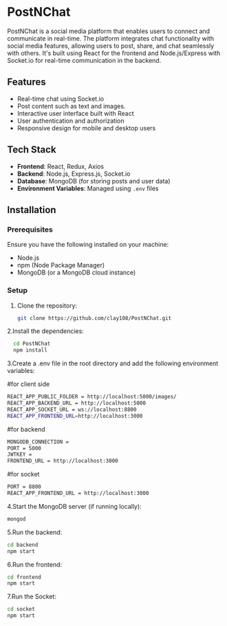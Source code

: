 # PostNChat

PostNChat is a social media platform that enables users to connect and communicate in real-time. The platform integrates chat functionality with social media features, allowing users to post, share, and chat seamlessly with others. It's built using React for the frontend and Node.js/Express with Socket.io for real-time communication in the backend.

## Features

- Real-time chat using Socket.io
- Post content such as text and  images.
- Interactive user interface built with React
- User authentication and authorization
- Responsive design for mobile and desktop users

## Tech Stack

- **Frontend**: React, Redux, Axios
- **Backend**: Node.js, Express.js, Socket.io
- **Database**: MongoDB (for storing posts and user data)
- **Environment Variables**: Managed using `.env` files


## Installation

### Prerequisites

Ensure you have the following installed on your machine:

- Node.js
- npm (Node Package Manager)
- MongoDB (or a MongoDB cloud instance)

### Setup

1. Clone the repository:

   ```bash
   git clone https://github.com/clay108/PostNChat.git
   ```
2.Install the dependencies:
  ```bash
    cd PostNChat
    npm install
  ```
3.Create a .env file in the root directory and add the following environment variables:

#for client side
 ```bash
REACT_APP_PUBLIC_FOLDER = http://localhost:5000/images/
REACT_APP_BACKEND_URL = http://localhost:5000
REACT_APP_SOCKET_URL = ws://localhost:8800
REACT_APP_FRONTEND_URL=http://localhost:3000
  ```
#for backend 
 ```bash
 MONGODB_CONNECTION =
 PORT = 5000
 JWTKEY = 
 FRONTEND_URL = http://localhost:3000
  ```
#for socket 
 ```bash
 PORT = 8800
 REACT_APP_FRONTEND_URL = http://localhost:3000
  ```
4.Start the MongoDB server (if running locally):
```bash
mongod
```
5.Run the backend:
```bash
cd backend
npm start

```
6.Run the frontend:
```bash
cd frontend
npm start

```
7.Run the Socket:
```bash
cd socket
npm start

```


